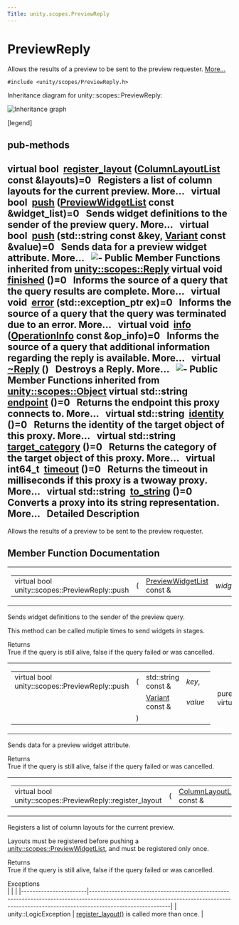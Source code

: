 ```yaml
---
Title: unity.scopes.PreviewReply
---
```

        
PreviewReply
============

Allows the results of a preview to be sent to the preview requester. [More...](#details)

`#include <unity/scopes/PreviewReply.h>`

Inheritance diagram for unity::scopes::PreviewReply:

![Inheritance graph](https://developer.ubuntu.com/static/devportal_uploaded/e7732b56-6fb2-41ba-b45f-0370bf0cd5cb-api/scopes/cpp/sdk-15.04/unity.scopes.PreviewReply/classunity_1_1scopes_1_1_preview_reply__inherit__graph.png)

<span class="legend">\[legend\]</span>

pub-methods
------------------------------------------------------

virtual bool 
<a href="#a16a757d821bd3792d1a69112b1f13964">register_layout</a> (<a href="unity.scopes.md#a5b970e3c73bf25548398b32e79b2224d">ColumnLayoutList</a> const &layouts)=0
 
Registers a list of column layouts for the current preview. More...
 
virtual bool 
<a href="#a9fc593618b83ec444fb6c9b2b298764a">push</a> (<a href="unity.scopes.md#aed3b7b1daf2e49d0a820ef931caa792d">PreviewWidgetList</a> const &widget\_list)=0
 
Sends widget definitions to the sender of the preview query. More...
 
virtual bool 
<a href="#a8697306bc56dc29bb005d988841f0c8e">push</a> (std::string const &key, <a href="unity.scopes.Variant.md">Variant</a> const &value)=0
 
Sends data for a preview widget attribute. More...
 
![-](https://developer.ubuntu.com/static/devportal_uploaded/5fb69a20-ba8d-45c8-bc47-d688314d489f-api/scopes/cpp/sdk-15.04/unity.scopes.PreviewReply/closed.png) Public Member Functions inherited from <a href="unity.scopes.Reply.md">unity::scopes::Reply</a>
virtual void 
<a href="unity.scopes.Reply.md#a9ca653d5d7f7c97a781bc362f2af7749">finished</a> ()=0
 
Informs the source of a query that the query results are complete. More...
 
virtual void 
<a href="unity.scopes.Reply.md#a526c9cbb11f896210835fb3420324ba8">error</a> (std::exception\_ptr ex)=0
 
Informs the source of a query that the query was terminated due to an error. More...
 
virtual void 
<a href="unity.scopes.Reply.md#af35cbaba152e4919306f32b06bd81029">info</a> (<a href="unity.scopes.OperationInfo.md">OperationInfo</a> const &op\_info)=0
 
Informs the source of a query that additional information regarding the reply is available. More...
 
virtual 
<a href="unity.scopes.Reply.md#a9f0cfeeee75a27e111ebd955523e1bb0">~Reply</a> ()
 
Destroys a Reply. More...
 
![-](https://developer.ubuntu.com/static/devportal_uploaded/c4f588cd-9a89-4344-a36c-bf08a40ac9ac-api/scopes/cpp/sdk-15.04/unity.scopes.PreviewReply/closed.png) Public Member Functions inherited from <a href="unity.scopes.Object.md">unity::scopes::Object</a>
virtual std::string 
<a href="unity.scopes.Object.md#ad7618cc9d878c40b389361d4acd473ae">endpoint</a> ()=0
 
Returns the endpoint this proxy connects to. More...
 
virtual std::string 
<a href="unity.scopes.Object.md#a1b55aea886f0a68cb8a578f7ee0b1cfd">identity</a> ()=0
 
Returns the identity of the target object of this proxy. More...
 
virtual std::string 
<a href="unity.scopes.Object.md#a40a997516629df3dacca9742dbddd6cb">target_category</a> ()=0
 
Returns the category of the target object of this proxy. More...
 
virtual int64\_t 
<a href="unity.scopes.Object.md#a41d9839f1e3cbcd6d8baee0736feccab">timeout</a> ()=0
 
Returns the timeout in milliseconds if this proxy is a twoway proxy. More...
 
virtual std::string 
<a href="unity.scopes.Object.md#a9ae27e1f30dc755abcd796a1e8a25150">to_string</a> ()=0
 
Converts a proxy into its string representation. More...
 
<span id="details"></span>
Detailed Description
--------------------

Allows the results of a preview to be sent to the preview requester.

Member Function Documentation
-----------------------------

<span id="a9fc593618b83ec444fb6c9b2b298764a" class="anchor"></span>
<table>
<colgroup>
<col width="50%" />
<col width="50%" />
</colgroup>
<tbody>
<tr class="odd">
<td><table>
<tbody>
<tr class="odd">
<td>virtual bool unity::scopes::PreviewReply::push</td>
<td>(</td>
<td><a href="unity.scopes.md#aed3b7b1daf2e49d0a820ef931caa792d">PreviewWidgetList</a> const &amp; </td>
<td><em>widget_list</em></td>
<td>)</td>
<td></td>
</tr>
</tbody>
</table></td>
<td><span class="mlabels"><span class="mlabel">pure virtual</span></span></td>
</tr>
</tbody>
</table>

Sends widget definitions to the sender of the preview query.

This method can be called mutiple times to send widgets in stages.

Returns  
True if the query is still alive, false if the query failed or was cancelled.

<span id="a8697306bc56dc29bb005d988841f0c8e" class="anchor"></span>
<table>
<colgroup>
<col width="50%" />
<col width="50%" />
</colgroup>
<tbody>
<tr class="odd">
<td><table>
<tbody>
<tr class="odd">
<td>virtual bool unity::scopes::PreviewReply::push</td>
<td>(</td>
<td>std::string const &amp; </td>
<td><em>key</em>,</td>
</tr>
<tr class="even">
<td></td>
<td></td>
<td><a href="unity.scopes.Variant.md">Variant</a> const &amp; </td>
<td><em>value</em> </td>
</tr>
<tr class="odd">
<td></td>
<td>)</td>
<td></td>
<td></td>
</tr>
</tbody>
</table></td>
<td><span class="mlabels"><span class="mlabel">pure virtual</span></span></td>
</tr>
</tbody>
</table>

Sends data for a preview widget attribute.

Returns  
True if the query is still alive, false if the query failed or was cancelled.

<span id="a16a757d821bd3792d1a69112b1f13964" class="anchor"></span>
<table>
<colgroup>
<col width="50%" />
<col width="50%" />
</colgroup>
<tbody>
<tr class="odd">
<td><table>
<tbody>
<tr class="odd">
<td>virtual bool unity::scopes::PreviewReply::register_layout</td>
<td>(</td>
<td><a href="unity.scopes.md#a5b970e3c73bf25548398b32e79b2224d">ColumnLayoutList</a> const &amp; </td>
<td><em>layouts</em></td>
<td>)</td>
<td></td>
</tr>
</tbody>
</table></td>
<td><span class="mlabels"><span class="mlabel">pure virtual</span></span></td>
</tr>
</tbody>
</table>

Registers a list of column layouts for the current preview.

Layouts must be registered before pushing a <a href="unity.scopes.md#aed3b7b1daf2e49d0a820ef931caa792d" title="List of preview widgets (see unity::scopes::PreviewWidget) ">unity::scopes::PreviewWidgetList</a>, and must be registered only once.

Returns  
True if the query is still alive, false if the query failed or was cancelled.

<!-- -->

Exceptions  
|                       |                                                                                                                                                                                        |
|-----------------------|----------------------------------------------------------------------------------------------------------------------------------------------------------------------------------------|
| unity::LogicException | <a href="#a16a757d821bd3792d1a69112b1f13964" title="Registers a list of column layouts for the current preview. ">register_layout()</a> is called more than once. |

